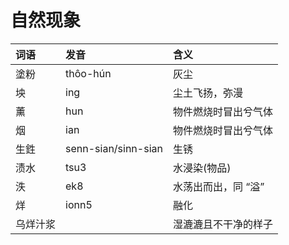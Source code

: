 # 自然现象

| 词语 | 发音 | 含义 |
| :--- | :--- | :--- |
| 塗粉 | thôo-hún | 灰尘 |
| 坱 | ing | 尘土飞扬，弥漫 |
| 薰 | hun | 物件燃烧时冒出兮气体 |
| 烟 | ian | 物件燃烧时冒出兮气体 |
| 生鉎 | senn-sian/sinn-sian | 生锈 |
| 渍水 | tsu3 | 水浸染\(物品\) |
| 泆 | ek8 | 水荡出而出，同 “溢” |
| 烊 | ionn5 | 融化 |
| 乌烊汁浆 |  | 湿漉漉且不干净的样子 |

